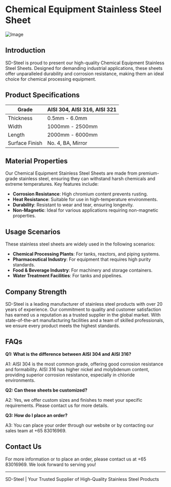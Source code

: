 # Chemical Equipment Stainless Steel Sheet

![Image](https://github.com/user-attachments/assets/2567258e-e124-4816-932d-1809bd27ef0b)

## Introduction

SD-Steel is proud to present our high-quality Chemical Equipment Stainless Steel Sheets. Designed for demanding industrial applications, these sheets offer unparalleled durability and corrosion resistance, making them an ideal choice for chemical processing equipment.

## Product Specifications

| Grade        | AISI 304, AISI 316, AISI 321 |
|--------------|------------------------------|
| Thickness    | 0.5mm - 6.0mm                |
| Width        | 1000mm - 2500mm              |
| Length       | 2000mm - 6000mm              |
| Surface Finish | No. 4, BA, Mirror             |

## Material Properties

Our Chemical Equipment Stainless Steel Sheets are made from premium-grade stainless steel, ensuring they can withstand harsh chemicals and extreme temperatures. Key features include:

- **Corrosion Resistance**: High chromium content prevents rusting.
- **Heat Resistance**: Suitable for use in high-temperature environments.
- **Durability**: Resistant to wear and tear, ensuring longevity.
- **Non-Magnetic**: Ideal for various applications requiring non-magnetic properties.

## Usage Scenarios

These stainless steel sheets are widely used in the following scenarios:

- **Chemical Processing Plants**: For tanks, reactors, and piping systems.
- **Pharmaceutical Industry**: For equipment that requires high purity standards.
- **Food & Beverage Industry**: For machinery and storage containers.
- **Water Treatment Facilities**: For tanks and pipelines.

## Company Strength

SD-Steel is a leading manufacturer of stainless steel products with over 20 years of experience. Our commitment to quality and customer satisfaction has earned us a reputation as a trusted supplier in the global market. With state-of-the-art manufacturing facilities and a team of skilled professionals, we ensure every product meets the highest standards.

## FAQs

**Q1: What is the difference between AISI 304 and AISI 316?**

A1: AISI 304 is the most common grade, offering good corrosion resistance and formability. AISI 316 has higher nickel and molybdenum content, providing superior corrosion resistance, especially in chloride environments.

**Q2: Can these sheets be customized?**

A2: Yes, we offer custom sizes and finishes to meet your specific requirements. Please contact us for more details.

**Q3: How do I place an order?**

A3: You can place your order through our website or by contacting our sales team at +65 83016969.

## Contact Us

For more information or to place an order, please contact us at +65 83016969. We look forward to serving you!

---

SD-Steel | Your Trusted Supplier of High-Quality Stainless Steel Products